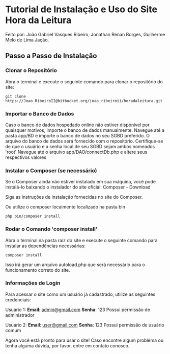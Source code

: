 # Tutorial de Instalação e Uso do Site Hora da Leitura
Feito por:
João Gabriel Vasques Ribeiro,
Jonathan Renan Borges,
Guilherme Melo de Lima Jação.

## Passo a Passo de Instalação

### Clonar o Repositório
Abra o terminal e execute o seguinte comando para clonar o repositório do site:

```
git clone https://Joao_RibeiroII@bitbucket.org/joao_ribeiroii/horadaleitura.git
```

### Importar o Banco de Dados
Caso o banco de dados hospedado online não estiver disponível por quaisquer motivos, importe o banco de dados manualmente.
Navegue até a pasta app/BD e importe o banco de dados no seu SGBD preferido. O arquivo do banco de dados será fornecido com o repositório.
Certifique-se de que o usuário e a senha local de seu SGBD sejam ambos nomeados 'root' 
Navegue até o arquivo app/DAO/connectDb.php e altere seus respectivos valores

### Instalar o Composer (se necessário)
Se o Composer ainda não estiver instalado em sua máquina, você pode instalá-lo baixando o instalador do site oficial: Composer - Download

Siga as instruções de instalação fornecidas no site do Composer.

Ou utilize o composer localmente localizado na pasta bin

```
php bin/composer install
```

### Rodar o Comando 'composer install'
Abra o terminal na pasta raiz do site e execute o seguinte comando para instalar as dependências necessárias:

```
composer install
```
Isso irá gerar um arquivo autoload.php que será necessário para o funcionamento correto do site.

### Informações de Login
Para acessar o site como um usuário já cadastrado, utilize as seguintes credenciais:

Usuário 1:
**Email**: admin@gmail.com
**Senha**: 123
Possui permissão de administrador

Usuário 2:
**Email**: user@gmail.com
**Senha**: 123
Possui permissão de usuário comum

Agora você está pronto para usar o site! Caso encontre algum problema ou tenha alguma dúvida, por favor, entre em contato conosco.